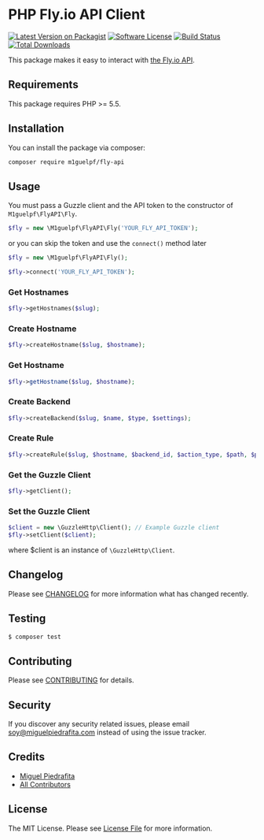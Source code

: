 # PHP Fly.io API Client

[![Latest Version on Packagist](https://img.shields.io/packagist/v/m1guelpf/fly-api.svg?style=flat-square)](https://packagist.org/packages/m1guelpf/fly-api)
[![Software License](https://img.shields.io/github/license/m1guelpf/php-fly-api.svg?style=flat-square)](LICENSE.md)
[![Build Status](https://img.shields.io/travis/m1guelpf/php-fly-api/master.svg?style=flat-square)](https://travis-ci.org/m1guelpf/php-fly-api)
[![Total Downloads](https://img.shields.io/packagist/dt/m1guelpf/fly-api.svg?style=flat-square)](https://packagist.org/packages/m1guelpf/fly-api)

This package makes it easy to interact with [the Fly.io API](https://fly.io/docs/api/).

## Requirements

This package requires PHP >= 5.5.

## Installation

You can install the package via composer:

``` bash
composer require m1guelpf/fly-api
```

## Usage

You must pass a Guzzle client and the API token to the constructor of `M1guelpf\FlyAPI\Fly`.

``` php
$fly = new \M1guelpf\FlyAPI\Fly('YOUR_FLY_API_TOKEN');
```

or you can skip the token and use the `connect()` method later

``` php
$fly = new \M1guelpf\FlyAPI\Fly();

$fly->connect('YOUR_FLY_API_TOKEN');
```

### Get Hostnames
``` php
$fly->getHostnames($slug);
```

### Create Hostname
``` php
$fly->createHostname($slug, $hostname);
```

### Get Hostname
``` php
$fly->getHostname($slug, $hostname);
```

### Create Backend
``` php
$fly->createBackend($slug, $name, $type, $settings);
```

### Create Rule
``` php
$fly->createRule($slug, $hostname, $backend_id, $action_type, $path, $priority, $path_replacement);
```

### Get the Guzzle Client

``` php
$fly->getClient();
```

### Set the Guzzle Client

``` php
$client = new \GuzzleHttp\Client(); // Example Guzzle client
$fly->setClient($client);
```
where $client is an instance of `\GuzzleHttp\Client`.

## Changelog

Please see [CHANGELOG](CHANGELOG.md) for more information what has changed recently.

## Testing

``` bash
$ composer test
```

## Contributing

Please see [CONTRIBUTING](CONTRIBUTING.md) for details.

## Security

If you discover any security related issues, please email soy@miguelpiedrafita.com instead of using the issue tracker.

## Credits

- [Miguel Piedrafita](https://github.com/m1guelpf)
- [All Contributors](../../contributors)

## License

The MIT License. Please see [License File](LICENSE.md) for more information.
